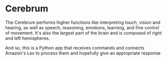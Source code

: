 # Cerebrum
The Cerebrum performs higher functions like interpreting touch, vision and hearing, as well as speech, reasoning, emotions, learning, and fine control of movement. It's also the largest part of the brain and is composed of right and left hemispheres. 

And so, this is a Python app that receives commands and connects Amazon's Lex to process them and hopefully give an appropriate response
